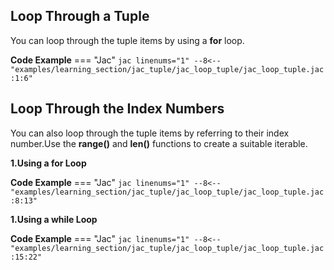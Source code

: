 ## Loop Through a Tuple
You can loop through the tuple items by using a **for** loop.

**Code Example**
=== "Jac"
    ```jac linenums="1"
    --8<-- "examples/learning_section/jac_tuple/jac_loop_tuple/jac_loop_tuple.jac:1:6"
    ```

## Loop Through the Index Numbers
You can also loop through the tuple items by referring to their index number.Use the **range()** and **len()** functions to create a suitable iterable.

**1.Using a for Loop**

**Code Example**
=== "Jac"
    ```jac linenums="1"
    --8<-- "examples/learning_section/jac_tuple/jac_loop_tuple/jac_loop_tuple.jac:8:13"
    ```

**1.Using a while Loop**

**Code Example**
=== "Jac"
    ```jac linenums="1"
    --8<-- "examples/learning_section/jac_tuple/jac_loop_tuple/jac_loop_tuple.jac:15:22"
    ```
